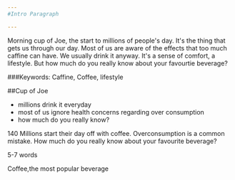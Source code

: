 ```yaml
---
#Intro Paragraph

---
```


Morning cup of Joe, the start to millions of people's day.
It's the thing that gets us through our day. Most of us are aware of the effects that too much caffine can have. We usually drink it anyway. It's a sense of comfort, a lifestyle. But how much do you really know about your favourtie beverage?


###Keywords: 
Caffine, Coffee, lifestyle 

##Cup of Joe

- millions drink it everyday	
- most of us ignore health concerns regarding over consumption
- how much do you really know?

140
Millions start their day off with coffee. Overconsumption is a common mistake. How much do you really know about your favourite beverage? 

5-7 words

Coffee,the most popular beverage
